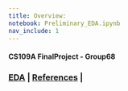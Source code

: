 ```yaml
---
title: Overview:
notebook: Preliminary_EDA.ipynb
nav_include: 1
---
```


#### CS109A FinalProject - Group68

### [EDA](/EDA.md)  | [References](/References.md) | 


